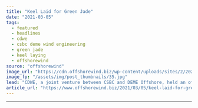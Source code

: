```yaml
---
title: "Keel Laid for Green Jade"
date: "2021-03-05"
tags: 
  - featured
  - headlines
  - cdwe
  - csbc deme wind engineering
  - green jade
  - keel laying
  - offshorewind
source: "offshorewind"
image_url: "https://cdn.offshorewind.biz/wp-content/uploads/sites/2/2021/03/05112004/Geen-Jade-keel-laying-ceremony.jpg"
image_fp: "/assets/img/post_thumbnails/35.jpg"
lead: "CDWE, a joint venture between CSBC and DEME Offshore, held an official keel laying"
article_url: "https://www.offshorewind.biz/2021/03/05/keel-laid-for-green-jade/"
---
```


---
